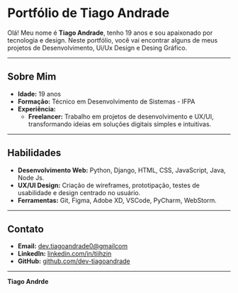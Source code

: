# Portfólio de Tiago Andrade

Olá! Meu nome é **Tiago Andrade**, tenho 19 anos e sou apaixonado por tecnologia e design. Neste portfólio, você vai encontrar alguns de meus projetos de Desenvolvimento, Ui/Ux Design e Desing Gráfico.

---

## Sobre Mim

- **Idade:** 19 anos  
- **Formação:** Técnico em Desenvolvimento de Sistemas - IFPA  
- **Experiência:**
  - **Freelancer:** Trabalho em projetos de desenvolvimento e UX/UI, transformando ideias em soluções digitais simples e intuitivas.

---

## Habilidades

- **Desenvolvimento Web:** Python, Django, HTML, CSS, JavaScript, Java, Node Js.  
- **UX/UI Design:** Criação de wireframes, prototipação, testes de usabilidade e design centrado no usuário.  
- **Ferramentas:** Git, Figma, Adobe XD, VSCode, PyCharm, WebStorm.

---

## Contato

- **Email:** [dev.tiagoandrade0@gmailcom](mailto:dev.tiagoandrade0@gmailcom)  
- **LinkedIn:** [linkedin.com/in/tiihzin](https://linkedin.com/in/tiihzin)  
- **GitHub:** [github.com/dev-tiagoandrade](https://github.com/dev-tiagoandrade)

---

**Tiago Andrde**

